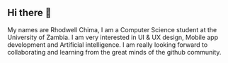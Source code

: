 ## Hi there 👋 
My names are Rhodwell Chima, I am a Computer Science student at the University of Zambia.
I am very interested in UI & UX design, Mobile app development and Artificial intelligence.
I am really looking forward to collaborating and learning from the great minds of the github community.

<!--
**Rhodwell-Chima/Rhodwell-Chima** is a ✨ _special_ ✨ repository because its `README.md` (this file) appears on your GitHub profile.

Here are some ideas to get you started:

- 🔭 I’m currently working on ...
- 🌱 I’m currently learning ...
- 👯 I’m looking to collaborate on ...
- 🤔 I’m looking for help with ...
- 💬 Ask me about ...
- 📫 How to reach me: ...
- 😄 Pronouns: ...
- ⚡ Fun fact: ...
-->
